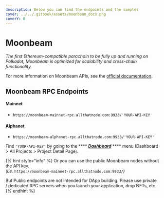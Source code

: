```yaml
---
description: Below you can find the endpoints and the samples
cover: ../../.gitbook/assets/moonbeam_docs.png
coverY: 0
---
```


# Moonbeam

_The first Ethereum-compatible parachain to be fully up and running on Polkadot, Moonbeam is optimized for scalability and cross-chain functionality._



For more information on Moonbeam APIs, see the [official documentation](https://docs.moonbeam.network/).

## Moonbeam RPC Endpoints  <a href="#network" id="network"></a>

#### Mainnet

* `https://moonbeam-mainnet-rpc.allthatnode.com:9933/'YOUR-API-KEY'`

#### Alphanet

* `https://moonbeam-alphanet-rpc.allthatnode.com:9933/'YOUR-API-KEY'`



Find `'YOUR-API-KEY'` by going to the **** [_**Dashboard**_](https://www.allthatnode.com/dashboard.dsrv) **** menu (Dashboard > All Projects > Project Detail Page).

{% hint style="info" %}
Or you can use the public Moonbeam nodes without the API key. \
_(i.e._ `https://moonbeam-mainnet-rpc.allthatnode.com:9933/`_)_

But Public endpoints are not intended for DApp building. Please use private / dedicated RPC servers when you launch your application, drop NFTs, etc.
{% endhint %}


